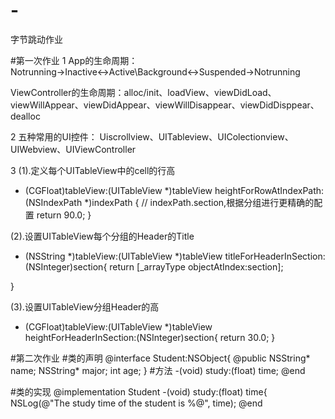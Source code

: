 # -
字节跳动作业

#第一次作业
1
App的生命周期：
Notrunning→Inactive↔Active\Background↔Suspended→Notrunning
              


ViewController的生命周期：alloc/init、loadView、viewDidLoad、viewWillAppear、viewDidAppear、viewWillDisappear、viewDidDisppear、dealloc

2
五种常用的UI控件：
Uiscrollview、UITableview、UIColectionview、UIWebview、UIViewController

3
(1).定义每个UITableView中的cell的行高

- (CGFloat)tableView:(UITableView *)tableView heightForRowAtIndexPath:(NSIndexPath *)indexPath
{
    // indexPath.section,根据分组进行更精确的配置
    return 90.0;
}

(2).设置UITableView每个分组的Header的Title

- (NSString *)tableView:(UITableView *)tableView titleForHeaderInSection:(NSInteger)section{
    return [_arrayType objectAtIndex:section];
    
}

(3).设置UITableView分组Header的高

- (CGFloat)tableView:(UITableView *)tableView heightForHeaderInSection:(NSInteger)section{
    return 30.0;
}


#第二次作业
#类的声明
@interface Student:NSObject{
    @public
    NSString* name;
    NSString* major;
    int age;
}
#方法
-(void) study:(float) time;
@end

#类的实现
@implementation Student
-(void) study:(float) time{
NSLog(@"The study time of the student is %@", time);
@end




